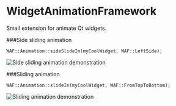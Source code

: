 # WidgetAnimationFramework

Small extension for animate Qt widgets.

###Side sliding animation

`WAF::Animation::sideSlideIn(myCoolWidget, WAF::LeftSide);`

![Side sliding animation demonstration](http://dimkanovikov.pro/assets/images/dev/WAF-demo1.gif)

###Sliding animation

`WAF::Animation::slideIn(myCoolWidget, WAF::FromTopToBottom);`

![Sliding animation demonstration](http://dimkanovikov.pro/assets/images/dev/WAF-demo2.gif)
